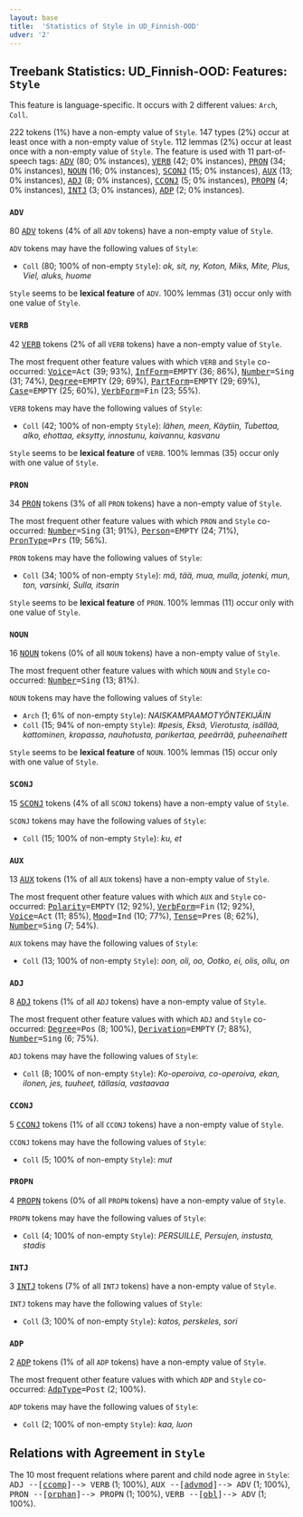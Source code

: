 ```yaml
---
layout: base
title:  'Statistics of Style in UD_Finnish-OOD'
udver: '2'
---
```


## Treebank Statistics: UD_Finnish-OOD: Features: `Style`

This feature is language-specific.
It occurs with 2 different values: `Arch`, `Coll`.

222 tokens (1%) have a non-empty value of `Style`.
147 types (2%) occur at least once with a non-empty value of `Style`.
112 lemmas (2%) occur at least once with a non-empty value of `Style`.
The feature is used with 11 part-of-speech tags: <tt><a href="fi_ood-pos-ADV.html">ADV</a></tt> (80; 0% instances), <tt><a href="fi_ood-pos-VERB.html">VERB</a></tt> (42; 0% instances), <tt><a href="fi_ood-pos-PRON.html">PRON</a></tt> (34; 0% instances), <tt><a href="fi_ood-pos-NOUN.html">NOUN</a></tt> (16; 0% instances), <tt><a href="fi_ood-pos-SCONJ.html">SCONJ</a></tt> (15; 0% instances), <tt><a href="fi_ood-pos-AUX.html">AUX</a></tt> (13; 0% instances), <tt><a href="fi_ood-pos-ADJ.html">ADJ</a></tt> (8; 0% instances), <tt><a href="fi_ood-pos-CCONJ.html">CCONJ</a></tt> (5; 0% instances), <tt><a href="fi_ood-pos-PROPN.html">PROPN</a></tt> (4; 0% instances), <tt><a href="fi_ood-pos-INTJ.html">INTJ</a></tt> (3; 0% instances), <tt><a href="fi_ood-pos-ADP.html">ADP</a></tt> (2; 0% instances).

### `ADV`

80 <tt><a href="fi_ood-pos-ADV.html">ADV</a></tt> tokens (4% of all `ADV` tokens) have a non-empty value of `Style`.

`ADV` tokens may have the following values of `Style`:

* `Coll` (80; 100% of non-empty `Style`): <em>ok, sit, ny, Koton, Miks, Mite, Plus, Viel, aluks, huome</em>

`Style` seems to be **lexical feature** of `ADV`. 100% lemmas (31) occur only with one value of `Style`.

### `VERB`

42 <tt><a href="fi_ood-pos-VERB.html">VERB</a></tt> tokens (2% of all `VERB` tokens) have a non-empty value of `Style`.

The most frequent other feature values with which `VERB` and `Style` co-occurred: <tt><a href="fi_ood-feat-Voice.html">Voice</a></tt><tt>=Act</tt> (39; 93%), <tt><a href="fi_ood-feat-InfForm.html">InfForm</a></tt><tt>=EMPTY</tt> (36; 86%), <tt><a href="fi_ood-feat-Number.html">Number</a></tt><tt>=Sing</tt> (31; 74%), <tt><a href="fi_ood-feat-Degree.html">Degree</a></tt><tt>=EMPTY</tt> (29; 69%), <tt><a href="fi_ood-feat-PartForm.html">PartForm</a></tt><tt>=EMPTY</tt> (29; 69%), <tt><a href="fi_ood-feat-Case.html">Case</a></tt><tt>=EMPTY</tt> (25; 60%), <tt><a href="fi_ood-feat-VerbForm.html">VerbForm</a></tt><tt>=Fin</tt> (23; 55%).

`VERB` tokens may have the following values of `Style`:

* `Coll` (42; 100% of non-empty `Style`): <em>lähen, meen, Käytiin, Tubettaa, alko, ehottaa, eksytty, innostunu, kaivannu, kasvanu</em>

`Style` seems to be **lexical feature** of `VERB`. 100% lemmas (35) occur only with one value of `Style`.

### `PRON`

34 <tt><a href="fi_ood-pos-PRON.html">PRON</a></tt> tokens (3% of all `PRON` tokens) have a non-empty value of `Style`.

The most frequent other feature values with which `PRON` and `Style` co-occurred: <tt><a href="fi_ood-feat-Number.html">Number</a></tt><tt>=Sing</tt> (31; 91%), <tt><a href="fi_ood-feat-Person.html">Person</a></tt><tt>=EMPTY</tt> (24; 71%), <tt><a href="fi_ood-feat-PronType.html">PronType</a></tt><tt>=Prs</tt> (19; 56%).

`PRON` tokens may have the following values of `Style`:

* `Coll` (34; 100% of non-empty `Style`): <em>mä, tää, mua, mulla, jotenki, mun, ton, varsinki, Sulla, itsarin</em>

`Style` seems to be **lexical feature** of `PRON`. 100% lemmas (11) occur only with one value of `Style`.

### `NOUN`

16 <tt><a href="fi_ood-pos-NOUN.html">NOUN</a></tt> tokens (0% of all `NOUN` tokens) have a non-empty value of `Style`.

The most frequent other feature values with which `NOUN` and `Style` co-occurred: <tt><a href="fi_ood-feat-Number.html">Number</a></tt><tt>=Sing</tt> (13; 81%).

`NOUN` tokens may have the following values of `Style`:

* `Arch` (1; 6% of non-empty `Style`): <em>N​A​I​S​K​A​M​P​A​A​M​O​T​Y​Ö​N​T​E​K​I​J​Ä​I​N</em>
* `Coll` (15; 94% of non-empty `Style`): <em>#pesis, Eksä, Vierotusta, isällää, kattominen, kropassa, nauhotusta, parikertaa, peeärrää, puheenaihett</em>

`Style` seems to be **lexical feature** of `NOUN`. 100% lemmas (15) occur only with one value of `Style`.

### `SCONJ`

15 <tt><a href="fi_ood-pos-SCONJ.html">SCONJ</a></tt> tokens (4% of all `SCONJ` tokens) have a non-empty value of `Style`.

`SCONJ` tokens may have the following values of `Style`:

* `Coll` (15; 100% of non-empty `Style`): <em>ku, et</em>

### `AUX`

13 <tt><a href="fi_ood-pos-AUX.html">AUX</a></tt> tokens (1% of all `AUX` tokens) have a non-empty value of `Style`.

The most frequent other feature values with which `AUX` and `Style` co-occurred: <tt><a href="fi_ood-feat-Polarity.html">Polarity</a></tt><tt>=EMPTY</tt> (12; 92%), <tt><a href="fi_ood-feat-VerbForm.html">VerbForm</a></tt><tt>=Fin</tt> (12; 92%), <tt><a href="fi_ood-feat-Voice.html">Voice</a></tt><tt>=Act</tt> (11; 85%), <tt><a href="fi_ood-feat-Mood.html">Mood</a></tt><tt>=Ind</tt> (10; 77%), <tt><a href="fi_ood-feat-Tense.html">Tense</a></tt><tt>=Pres</tt> (8; 62%), <tt><a href="fi_ood-feat-Number.html">Number</a></tt><tt>=Sing</tt> (7; 54%).

`AUX` tokens may have the following values of `Style`:

* `Coll` (13; 100% of non-empty `Style`): <em>oon, oli, oo, Ootko, ei, olis, ollu, on</em>

### `ADJ`

8 <tt><a href="fi_ood-pos-ADJ.html">ADJ</a></tt> tokens (1% of all `ADJ` tokens) have a non-empty value of `Style`.

The most frequent other feature values with which `ADJ` and `Style` co-occurred: <tt><a href="fi_ood-feat-Degree.html">Degree</a></tt><tt>=Pos</tt> (8; 100%), <tt><a href="fi_ood-feat-Derivation.html">Derivation</a></tt><tt>=EMPTY</tt> (7; 88%), <tt><a href="fi_ood-feat-Number.html">Number</a></tt><tt>=Sing</tt> (6; 75%).

`ADJ` tokens may have the following values of `Style`:

* `Coll` (8; 100% of non-empty `Style`): <em>Ko-operoiva, co-operoiva, ekan, ilonen, jes, tuuheet, tällasia, vastaavaa</em>

### `CCONJ`

5 <tt><a href="fi_ood-pos-CCONJ.html">CCONJ</a></tt> tokens (1% of all `CCONJ` tokens) have a non-empty value of `Style`.

`CCONJ` tokens may have the following values of `Style`:

* `Coll` (5; 100% of non-empty `Style`): <em>mut</em>

### `PROPN`

4 <tt><a href="fi_ood-pos-PROPN.html">PROPN</a></tt> tokens (0% of all `PROPN` tokens) have a non-empty value of `Style`.

`PROPN` tokens may have the following values of `Style`:

* `Coll` (4; 100% of non-empty `Style`): <em>PERSUILLE, Persujen, instusta, stadis</em>

### `INTJ`

3 <tt><a href="fi_ood-pos-INTJ.html">INTJ</a></tt> tokens (7% of all `INTJ` tokens) have a non-empty value of `Style`.

`INTJ` tokens may have the following values of `Style`:

* `Coll` (3; 100% of non-empty `Style`): <em>katos, perskeles, sori</em>

### `ADP`

2 <tt><a href="fi_ood-pos-ADP.html">ADP</a></tt> tokens (1% of all `ADP` tokens) have a non-empty value of `Style`.

The most frequent other feature values with which `ADP` and `Style` co-occurred: <tt><a href="fi_ood-feat-AdpType.html">AdpType</a></tt><tt>=Post</tt> (2; 100%).

`ADP` tokens may have the following values of `Style`:

* `Coll` (2; 100% of non-empty `Style`): <em>kaa, luon</em>

## Relations with Agreement in `Style`

The 10 most frequent relations where parent and child node agree in `Style`:
<tt>ADJ --[<tt><a href="fi_ood-dep-ccomp.html">ccomp</a></tt>]--> VERB</tt> (1; 100%),
<tt>AUX --[<tt><a href="fi_ood-dep-advmod.html">advmod</a></tt>]--> ADV</tt> (1; 100%),
<tt>PRON --[<tt><a href="fi_ood-dep-orphan.html">orphan</a></tt>]--> PROPN</tt> (1; 100%),
<tt>VERB --[<tt><a href="fi_ood-dep-obl.html">obl</a></tt>]--> ADV</tt> (1; 100%).


